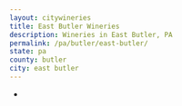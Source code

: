 ```yaml
---
layout: citywineries
title: East Butler Wineries
description: Wineries in East Butler, PA
permalink: /pa/butler/east-butler/
state: pa
county: butler
city: east butler
---
```

-
